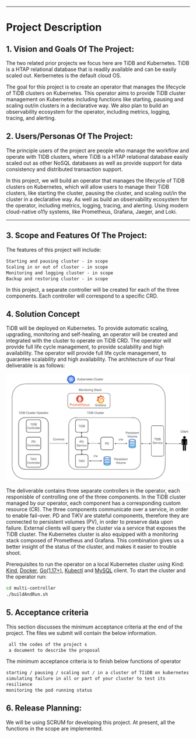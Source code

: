 ** **

# Project Description 

## 1. Vision and Goals Of The Project:

The two related prior projects we focus here are TiDB and Kubernetes. TiDB is a HTAP relational database that is readily available and can be easily scaled out. Kerbernetes is the default cloud OS.

The goal for this project is to create an operator that manages the lifecycle of TiDB clusters on Kubernetes. This operator aims to provide TiDB cluster management on Kubernetes including functions like starting, pausing and scaling out/in clusters in a declarative way. We also plan to build an observability ecosystem for the operator, including metrics, logging, tracing, and alerting.

## 2. Users/Personas Of The Project:

The principle users of the project are people who manage the workflow and operate with TIDB clusters, where TiDB is a HTAP relational database easily scaled out as other NoSQL databases as well as provide support for data consistency and distributed transaction support. 

In this project, we will build an operator that manages the lifecycle of TiDB clusters on Kubernetes, which will allow users to manage their TiDB clusters, like starting the cluster, pausing the cluster, and scaling out/in the cluster in a declarative way. As well as build an observability ecosystem for the operator, including metrics, logging, tracing, and alerting. Using modern cloud-native o11y systems, like Prometheus, Grafana, Jaeger, and Loki.

** **

## 3.   Scope and Features Of The Project:

The features of this project will include:

    Starting and pausing cluster - in scope
    Scaling in or out of cluster - in scope
    Monitoring and logging cluster - in scope
    Backup and restoring cluster - in scope

In this project, a separate controller will be created for each of the three components. Each controller will correspond to a specific CRD.


## 4. Solution Concept
<!--
This section provides a high-level outline of the solution.

Global Architectural Structure Of the Project:

This section provides a high-level architecture or a conceptual diagram showing the scope of the solution. If wireframes or visuals have already been done, this section could also be used to show how the intended solution will look. This section also provides a walkthrough explanation of the architectural structure.

 

Design Implications and Discussion:

This section discusses the implications and reasons of the design decisions made during the global architecture design.
-->
TiDB will be deployed on Kubernetes. To provide automatic scaling, upgrading, monitoring and self-healing, an operator will be created and integrated with the cluster to operate on TiDB CRD. The operator will provide full life cycle management, to provide scalability and high availability. The operator will provide full life cycle management, to guarantee scalability and high availability. The architecture of our final deliverable is as follows:

![avatar](/pics/deliverable.png)

The deliverable contains three separate controllers in the operator, each responisble of controlling one of the three components. In the TiDB cluster managed by our operator, each component has a corresponding custom resource (CR). The three components communicate over a service, in order to enable fail-over. PD and TiKV are stateful components, therefore they are connected to persistent volumes (PV), in order to preserve data upon failure. External clients will query the cluster via a service that exposes the TiDB cluster. The Kubernetes cluster is also equipped with a monitoring stack composed of Prometheus and Grafana. This combination gives us a better insight of the status of the cluster, and makes it easier to trouble shoot.

Prerequisites to run the operator on a local Kubernetes cluster using Kind: [Kind](https://kind.sigs.k8s.io/), [Docker](https://www.docker.com/), [Go(1.17+)](https://go.dev/), [Kubectl](https://kubernetes.io/docs/tasks/tools/) and [MySQL](https://www.mysql.com/) client.
To start the cluster and the operator run:
```bash
cd multi-controller
./buildAndRun.sh
```

## 5. Acceptance criteria

This section discusses the minimum acceptance criteria at the end of the project.
The files we submit will contain the below information.

```
 all the codes of the project s
 a document to describe the proposal
```

The minimum acceptance criteria is to finish below functions of operator 
```
starting / pausing / scaling out / in a cluster of TIiDB on kubernetes
simulating failure in all or part of your cluster to test its resilience
monitoring the pod running status
```

## 6.  Release Planning:

We will be using SCRUM for developing this project. At present, all the functions in the scope are implemented.

<!-- Release planning section describes how the project will deliver incremental sets of features and functions in a series of releases to completion. Identification of user stories associated with iterations that will ease/guide sprint planning sessions is encouraged. Higher level details for the first iteration is expected. -->



